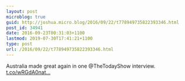 ```yaml
---
layout: post
microblog: true
guid: http://joshua.micro.blog/2016/09/22/t778949735822393346.html
post_id: 34941
date: 2016-09-23T00:31:03+1100
lastmod: 2019-07-30T17:41:21+1100
type: post
url: /2016/09/22/t778949735822393346.html
---
```

Australia made great again in one @TheTodayShow interview. [t.co/wRGdA0nat...](https://t.co/wRGdA0natP)
